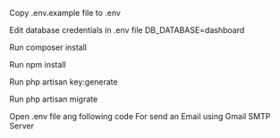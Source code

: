 Copy .env.example file to .env


Edit database credentials in .env file DB_DATABASE=dashboard


Run composer install


Run npm install


Run php artisan key:generate


Run php artisan migrate


Open .env file ang following code For send an Email using Gmail SMTP Server
